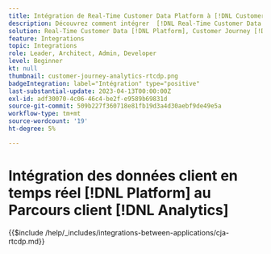 ```yaml
---
title: Intégration de Real-Time Customer Data Platform à [!DNL Customer Journey Analytics]
description: Découvrez comment intégrer  [!DNL Real-Time Customer Data  Platform] à [!DNL Customer Journey Analytics].
solution: Real-Time Customer Data [!DNL Platform], Customer Journey [!DNL Analytics]
feature: Integrations
topic: Integrations
role: Leader, Architect, Admin, Developer
level: Beginner
kt: null
thumbnail: customer-journey-analytics-rtcdp.png
badgeIntegration: label="Intégration" type="positive"
last-substantial-update: 2023-04-13T00:00:00Z
exl-id: adf30070-4c06-46c4-be2f-e9589b69831d
source-git-commit: 509b227f360718e81fb19d3a4d30aebf9de49e5a
workflow-type: tm+mt
source-wordcount: '19'
ht-degree: 5%

---
```


# Intégration des données client en temps réel [!DNL Platform] au Parcours client [!DNL Analytics]

{{$include /help/_includes/integrations-between-applications/cja-rtcdp.md}}
